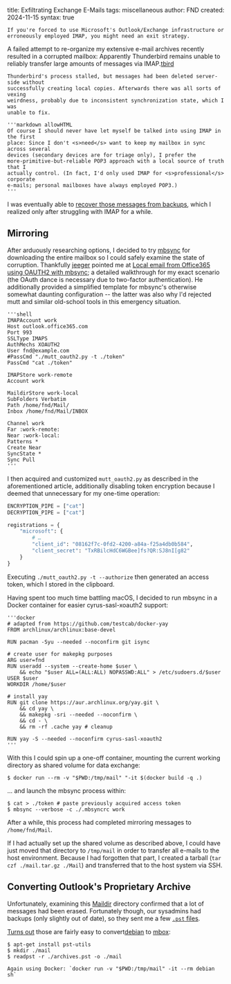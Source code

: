 title: Exfiltrating Exchange E-Mails
tags: miscellaneous
author: FND
created: 2024-11-15
syntax: true

```intro
If you're forced to use Microsoft's Outlook/Exchange infrastructure or
erroneously employed IMAP, you might need an exit strategy.
```

A failed attempt to re-organize my extensive e-mail archives recently resulted
in a corrupted mailbox: Apparently Thunderbird remains unable to reliably
transfer large amounts of messages via IMAP.[tbird](footnote://)

```footnote tbird
Thunderbird's process stalled, but messages had been deleted server-side without
successfully creating local copies. Afterwards there was all sorts of vexing
weirdness, probably due to inconsistent synchronization state, which I was
unable to fix.
```

```aside compact
'''markdown allowHTML
Of course I should never have let myself be talked into using IMAP in the first
place: Since I don't <s>need</s> want to keep my mailbox in sync across several
devices (secondary devices are for triage only), I prefer the
more-primitive-but-reliable POP3 approach with a local source of truth that I
actually control. (In fact, I'd only used IMAP for <s>professional</s> corporate
e-mails; personal mailboxes have always employed POP3.)
'''
```

I was eventually able to
[recover those messages from backups](#converting-outlook’s-proprietary-archive),
which I realized only after struggling with IMAP for a while.


Mirroring
---------

After arduously researching options, I decided to try
[mbsync](https://isync.sourceforge.io) for downloading the entire mailbox so I
could safely examine the state of corruption. Thankfully
[jeeger](https://thenybble.de) pointed me at
[Local email from Office365 using OAUTH2 with mbsync](https://simondobson.org/2024/02/03/getting-email/);
a detailed walkthrough for my exact scenario (the OAuth dance is necessary due
to two-factor authentication). He additionally provided a simplified template
for mbsync's otherwise somewhat daunting configuration -- the latter was also
why I'd rejected mutt and similar old-school tools in this emergency situation.

```figure filename=.mbsyncrc
'''shell
IMAPAccount work
Host outlook.office365.com
Port 993
SSLType IMAPS
AuthMechs XOAUTH2
User fnd@example.com
#PassCmd "./mutt_oauth2.py -t ./token"
PassCmd "cat ./token"

IMAPStore work-remote
Account work

MaildirStore work-local
SubFolders Verbatim
Path /home/fnd/Mail/
Inbox /home/fnd/Mail/INBOX

Channel work
Far :work-remote:
Near :work-local:
Patterns *
Create Near
SyncState *
Sync Pull
'''
```

I then acquired and customized `mutt_oauth2.py` as described in the
aforementioned article, additionally disabling token encryption because I deemed
that unnecessary for my one-time operation:

```python
ENCRYPTION_PIPE = ["cat"]
DECRYPTION_PIPE = ["cat"]

registrations = {
    "microsoft": {
        # …
        "client_id": "08162f7c-0fd2-4200-a84a-f25a4db0b584",
        "client_secret": "TxRBilcHdC6WGBee]fs?QR:SJ8nI[g82"
    }
}
```

Executing `./mutt_oauth2.py -t --authorize` then generated an access token,
which I stored in the clipboard.

Having spent too much time battling macOS, I decided to run mbsync in a Docker
container for easier cyrus-sasl-xoauth2 support:

```figure filename=Dockerfile
'''docker
# adapted from https://github.com/testcab/docker-yay
FROM archlinux/archlinux:base-devel

RUN pacman -Syu --needed --noconfirm git isync

# create user for makepkg purposes
ARG user=fnd
RUN useradd --system --create-home $user \
    && echo "$user ALL=(ALL:ALL) NOPASSWD:ALL" > /etc/sudoers.d/$user
USER $user
WORKDIR /home/$user

# install yay
RUN git clone https://aur.archlinux.org/yay.git \
    && cd yay \
    && makepkg -sri --needed --noconfirm \
    && cd - \
    && rm -rf .cache yay # cleanup

RUN yay -S --needed --noconfirm cyrus-sasl-xoauth2
'''
```

With this I could spin up a one-off container, mounting the current working
directory as shared volume for data exchange:

```shell
$ docker run --rm -v "$PWD:/tmp/mail" "-it $(docker build -q .)
```

... and launch the mbsync process within:

```shell
$ cat > ./token # paste previously acquired access token
$ mbsync --verbose -c ./.mbsyncrc work
```

After a while, this process had completed mirroring messages to
`/home/fnd/Mail`.

If I had actually set up the shared volume as described above, I could
have just moved that directory to `/tmp/mail` in order to transfer all e-mails
to the host environment. Because I had forgotten that part, I created a tarball
(`tar czf ./mail.tar.gz ./Mail`) and transferred that to the host system via
SSH.


Converting Outlook's Proprietary Archive
----------------------------------------

Unfortunately, examining this [Maildir](https://en.wikipedia.org/wiki/Maildir)
directory confirmed that a lot of messages had been erased. Fortunately though,
our sysadmins had backups (only slightly out of date), so they sent me a few
[`.pst` files](https://en.wikipedia.org/wiki/Personal_Storage_Table).

[Turns out](https://infosec.exchange/@dazo/113472423694558928) those are fairly
easy to convert[debian](footnote://) to
[mbox](https://en.wikipedia.org/wiki/Mbox):

```shell
$ apt-get install pst-utils
$ mkdir ./mail
$ readpst -r ./archives.pst -o ./mail
```


```footnote debian
Again using Docker: `docker run -v "$PWD:/tmp/mail" -it --rm debian sh`
```
